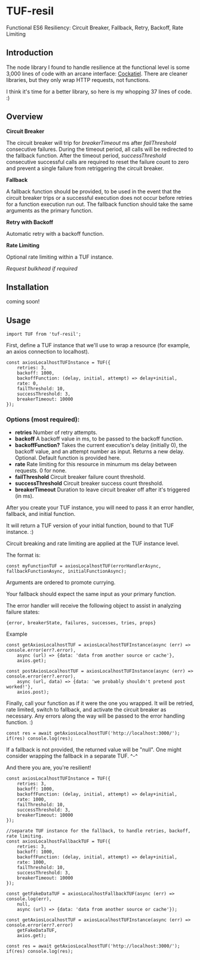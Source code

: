 # TUF-resil
Functional ES6 Resiliency: Circuit Breaker, Fallback, Retry, Backoff, Rate Limiting

## Introduction

The node library I found to handle resilience at the functional level is some 3,000 lines of code with an arcane interface: [Cockatiel](https://npm.io/package/cockatiel). There are cleaner libraries, but they only wrap HTTP requests, not functions.

I think it's time for a better library, so here is my whopping 37 lines of code. :)

## Overview

**Circuit Breaker**

The circuit breaker will trip for *breakerTimeout* ms after *failThreshold* consecutive failures. During the timeout period, all calls will be redirected to the fallback function. After the timeout period, *successThreshold* consecutive successful calls are required to reset the failure count to zero and prevent a single failure from retriggering the circuit breaker.

**Fallback**

A fallback function should be provided, to be used in the event that the circuit breaker trips or a successful execution does not occur before retries for a function execution run out. The fallback function should take the same arguments as the primary function.

**Retry with Backoff**

Automatic retry with a backoff function.

**Rate Limiting**

Optional rate limiting within a TUF instance.

*Request bulkhead if required*

## Installation

coming soon!

## Usage


`import TUF from 'tuf-resil';`

First, define a TUF instance that we'll use to wrap a resource (for example, an axios connection to localhost).

```
const axiosLocalhostTUFInstance = TUF({
    retries: 3,
    backoff: 1000,
    backoffFunction: (delay, initial, attempt) => delay+initial,
    rate: 0,
    failThreshold: 10,
    successThreshold: 3,
    breakerTimeout: 10000
});
```

### Options (most required):

  - **retries** Number of retry attempts.
  - **backoff** A backoff value in ms, to be passed to the backoff function.
  - **backoffFunction?** Takes the current execution's delay (initially 0),
    the backoff value, and an attempt number as input.
    Returns a new delay. Optional. Default function is provided here.
  - **rate** Rate limiting for this resource in minumum ms delay between requests. 0 for none.
  - **failThreshold** Circuit breaker failure count threshold.
  - **successThreshold** Circuit breaker success count threshold.
  - **breakerTimeout** Duration to leave circuit breaker off after it's triggered (in ms).
  
After you create your TUF instance, you will need to pass it an error handler, fallback, and initial function.

It will return a TUF version of your initial function, bound to that TUF instance. :)

Circuit breaking and rate limiting are applied at the TUF instance level.

The format is:

`const myFunctionTUF = axiosLocalhostTUF(errorHandlerAsync, fallbackFunctionAsync, initialFunctionAsync);`

Arguments are ordered to promote currying.

Your fallback should expect the same input as your primary function.

The error handler will receive the following object to assist in analyzing failure states:

`{error, breakerState, failures, successes, tries, props}`

Example

```
const getAxiosLocalhostTUF = axiosLocalhostTUFInstance(async (err) => console.error(err?.error),
    async (url) => {data: 'data from another source or cache'},
    axios.get);
    
const postAxiosLocalhostTUF = axiosLocalhostTUFInstance(async (err) => console.error(err?.error),
    async (url, data) => {data: 'we probably shouldn't pretend post worked!'},
    axios.post);
```

Finally, call your function as if it were the one you wrapped. It will be retried, rate limited, switch to fallback, and activate the circuit breaker as necessary. Any errors along the way will be passed to the error handling function. :)

```
const res = await getAxiosLocalhostTUF('http://localhost:3000/');
if(res) console.log(res);
```

If a fallback is not provided, the returned value will be "null". One might consider wrapping the fallback in a separate TUF. ^-^

And there you are, you're resilient!

```
const axiosLocalhostTUFInstance = TUF({
    retries: 3,
    backoff: 1000,
    backoffFunction: (delay, initial, attempt) => delay+initial,
    rate: 1000,
    failThreshold: 10,
    successThreshold: 3,
    breakerTimeout: 10000
});

//separate TUF instance for the fallback, to handle retries, backoff, rate limiting.
const axiosLocalhostFallbackTUF = TUF({
    retries: 3,
    backoff: 1000,
    backoffFunction: (delay, initial, attempt) => delay+initial,
    rate: 1000,
    failThreshold: 10,
    successThreshold: 3,
    breakerTimeout: 10000
});

const getFakeDataTUF = axiosLocalhostFallbackTUF(async (err) => console.log(err),
    null,
    async (url) => {data: 'data from another source or cache'});

const getAxiosLocalhostTUF = axiosLocalhostTUFInstance(async (err) => console.error(err?.error)
    getFakeDataTUF,
    axios.get);
    
const res = await getAxiosLocalhostTUF('http://localhost:3000/');
if(res) console.log(res);
```
